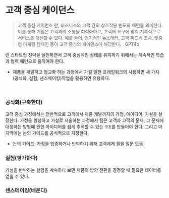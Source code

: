 # 고객 중심 케이던스
> 고객 중심 케이런스 란, 비즈니스와 고객 간의 상호작용 빈도와 패턴을 의미한다. 이를 통해 기업은 고객과의 소통을 최적화하고, 고객의 요구에 맞춰 지속적으로 서비스를 개선할 수 있다. 예를 들어, 정기적인 뉴스레터, 고객 피드백 조사, 맞춤형 마케팅 캠페인 등이 고객 중심의 케이던스에 해당한다. . GPT4o

린 스타트업 전략을 실천하면서 고객 중심적인 상태를 유지하기 위해서는 계속적인 학습과 협력 패턴으로 움직여야 한다.

- 제품을 개발하고 정교화 하는 과정에서 가설 발전 프레임워크의 사용하면 세 가지(공식화, 실험, 센스메이킹)작업을 활용하면 유용하다.

<br>

### 공식화(구축한다)

고객 중심 과정에서는 전반적으로 고객에서 제품 개발까지의 가정, 아이디어, 가설을 설정한다. 가정을 형성하고 가설로 서술하는 과정에서 팀은 고객과 고객의 문제, 그 문제에 대응하는 방법에 관한 아이디어를 쉽게 추적할 수 있는 `구조`를 만들어야 한다. 그리고 마지막에는 논의 가이드를 공식적으로 지정한다.

- 논의 가이드: 가정을 입증하거나 반박하기 위해 고객에게 물을 질문 모음

### 실험(평가한다)

가설을 반박하는 실험을 계속하다 보면 제품의 방향 전환을 결정할 때 필요한 데이터를 얻을 수 있다.

### 센스메이킹(배운다)
